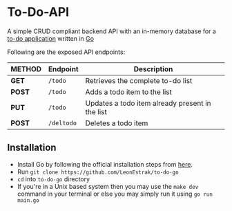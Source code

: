 # To-Do-API

A simple CRUD compliant backend API with an in-memory database for a [to-do application](https://github.com/LeonEstrak/to-do-angular) written in [Go](https://golang.org/)

Following are the exposed API endpoints:

| **METHOD** | Endpoint   | Description                                     |
| ---------- | ---------- | ----------------------------------------------- |
| **GET**    | `/todo`    | Retrieves the complete to-do list               |
| **POST**   | `/todo`    | Adds a todo item to the list                    |
| **PUT**    | `/todo`    | Updates a todo item already present in the list |
| **POST**   | `/deltodo` | Deletes a todo item                             |

## Installation
- Install Go by following the official installation steps from [here](https://golang.org/doc/install).
- Run `git clone https://github.com/LeonEstrak/to-do-go`
- `cd` into `to-do-go` directory 
- If you're in a Unix based system then you may use the ` make dev ` command in your terminal or else you may simply run it using `go run main.go` 